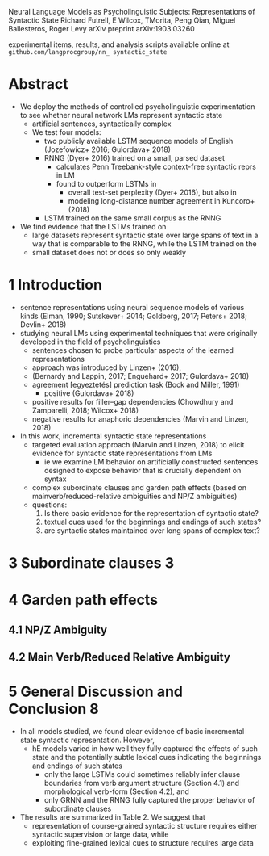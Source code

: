 Neural Language Models as Psycholinguistic Subjects:
  Representations of Syntactic State
Richard Futrell, E Wilcox, TMorita, Peng Qian, Miguel Ballesteros, Roger Levy
arXiv preprint arXiv:1903.03260

experimental items, results, and analysis scripts available online at
`github.com/langprocgroup/nn_ syntactic_state`

# Abstract

* We deploy the methods of controlled psycholinguistic experimentation to see
  whether neural network LMs represent syntactic state
  * artificial sentences, syntactically complex
  * We test four models:
    * two publicly available LSTM sequence models of English
      (Jozefowicz+ 2016; Gulordava+ 2018)
    * RNNG (Dyer+ 2016) trained on a small, parsed dataset
      * calculates Penn Treebank-style context-free syntactic reprs in LM
      * found to outperform LSTMs in
        * overall test-set perplexity (Dyer+ 2016), but also in
        * modeling long-distance number agreement in Kuncoro+ (2018)
    * LSTM trained on the same small corpus as the RNNG
* We find evidence that the LSTMs trained on
  * large datasets represent syntactic state over large spans of text
    in a way that is comparable to the RNNG, while the LSTM trained on the
  * small dataset does not or does so only weakly

# 1 Introduction

* sentence representations using neural sequence models of various kinds
  (Elman, 1990; Sutskever+ 2014; Goldberg, 2017; Peters+ 2018; Devlin+ 2018)
* studying neural LMs using experimental techniques that were
  originally developed in the field of psycholinguistics
  * sentences chosen to probe particular aspects of the learned representations
  * approach was introduced by Linzen+ (2016),
  * (Bernardy and Lappin, 2017; Enguehard+ 2017; Gulordava+ 2018)
  * agreement [egyeztetés] prediction task (Bock and Miller, 1991)
    * positive (Gulordava+ 2018)
  * positive results for filler–gap dependencies
    (Chowdhury and Zamparelli, 2018; Wilcox+ 2018)
  * negative results for anaphoric dependencies (Marvin and Linzen, 2018)
* In this work, incremental syntactic state representations
  * targeted evaluation approach (Marvin and Linzen, 2018) to elicit evidence
    for syntactic state representations from LMs
    * ie we examine LM behavior on artificially constructed sentences designed
      to expose behavior that is crucially dependent on syntax
  * complex subordinate clauses and garden path effects
    (based on mainverb/reduced-relative ambiguities and NP/Z ambiguities)
  * questions:
    1. Is there basic evidence for the representation of syntactic state?
    1. textual cues used for the beginnings and endings of such states?
    1. are syntactic states maintained over long spans of complex text?

# 3 Subordinate clauses 3

# 4 Garden path effects

## 4.1 NP/Z Ambiguity

## 4.2 Main Verb/Reduced Relative Ambiguity

# 5 General Discussion and Conclusion 8

* In all models studied, we found
  clear evidence of basic incremental state syntactic representation.  However,
  * hE models varied in how well they fully captured the effects of such state
    and the potentially subtle lexical cues indicating the beginnings and
    endings of such states
    * only the large LSTMs could sometimes reliably infer clause boundaries
      from verb argument structure (Section 4.1) and morphological verb-form
      (Section 4.2), and
    * only GRNN and the RNNG fully captured the proper behavior of subordinate
      clauses
* The results are summarized in Table 2. We suggest that
  * representation of course-grained syntactic structure requires
    either syntactic supervision or large data, while
  * exploiting fine-grained lexical cues to structure requires large data
